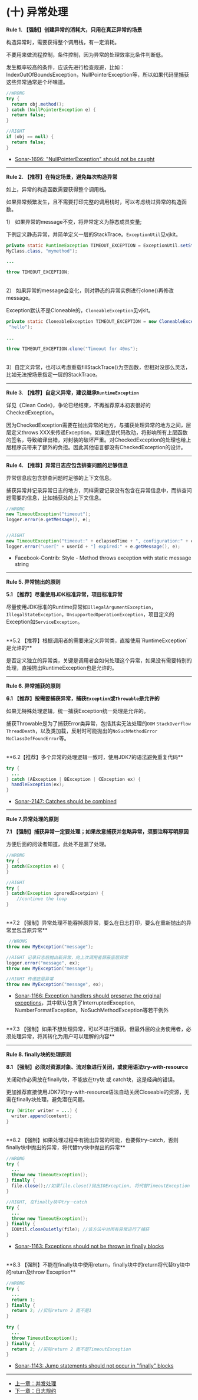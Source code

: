 # (十) 异常处理

**Rule 1. 【强制】创建异常的消耗大，只用在真正异常的场景**

构造异常时，需要获得整个调用栈，有一定消耗。
    
不要用来做流程控制，条件控制，因为异常的处理效率比条件判断低。

发生概率较高的条件，应该先进行检查规避，比如：IndexOutOfBoundsException，NullPointerException等，所以如果代码里捕获这些异常通常是个坏味道。
    
```java
//WRONG
try { 
  return obj.method();
} catch (NullPointerException e) {
  return false;
}

//RIGHT
if (obj == null) {
  return false;
}     
```

* [Sonar-1696: "NullPointerException" should not be caught](https://www.sonarsource.com/products/codeanalyzers/sonarjava/rules.html#RSPEC-1696)

----

**Rule 2. 【推荐】在特定场景，避免每次构造异常**
   
如上，异常的构造函数需要获得整个调用栈。

如果异常频繁发生，且不需要打印完整的调用栈时，可以考虑绕过异常的构造函数。

1） 如果异常的message不变，将异常定义为静态成员变量;
  
下例定义静态异常，并简单定义一层的StackTrace。`ExceptionUtil`见vjkit。

```java
private static RuntimeException TIMEOUT_EXCEPTION = ExceptionUtil.setStackTrace(new RuntimeException("Timeout"),
MyClass.class, "mymethod");

...

throw TIMEOUT_EXCEPTION;
```

<br>
2） 如果异常的message会变化，则对静态的异常实例进行clone()再修改message。

Exception默认不是Cloneable的，`CloneableException`见vjkit。

```java
private static CloneableException TIMEOUT_EXCEPTION = new CloneableException("Timeout") .setStackTrace(My.class,
 "hello"); 
 
...

throw TIMEOUT_EXCEPTION.clone("Timeout for 40ms");
```

<br>
3）自定义异常，也可以考虑重载fillStackTrace()为空函数，但相对没那么灵活，比如无法按场景指定一层的StackTrace。

----

**Rule 3. 【推荐】自定义异常，建议继承`RuntimeException`**

详见《Clean Code》，争论已经结束，不再推荐原本初衷很好的CheckedException。

因为CheckedException需要在抛出异常的地方，与捕获处理异常的地方之间，层层定义throws XXX来传递Exception，如果底层代码改动，将影响所有上层函数的签名，导致编译出错，对封装的破坏严重。对CheckedException的处理也给上层程序员带来了额外的负担。因此其他语言都没有CheckedException的设计。

----

**Rule 4. 【推荐】异常日志应包含排查问题的足够信息**

异常信息应包含排查问题时足够的上下文信息。

捕获异常并记录异常日志的地方，同样需要记录没有包含在异常信息中，而排查问题需要的信息，比如捕获处的上下文信息。

```java
//WRONG
new TimeoutException("timeout");
logger.error(e.getMessage(), e);


//RIGHT
new TimeoutException("timeout:" + eclapsedTime + ", configuration:" + configTime);
logger.error("user[" + userId + "] expired:" + e.getMessage(), e);
```

* Facebook-Contrib: Style - Method throws exception with static message string

----

**Rule 5. 异常抛出的原则**


**5.1 【推荐】尽量使用JDK标准异常，项目标准异常**

尽量使用JDK标准的Runtime异常如`IllegalArgumentException`，`IllegalStateException`，`UnsupportedOperationException`，项目定义的Exception如`ServiceException`。

<br>
**5.2 【推荐】根据调用者的需要来定义异常类，直接使用`RuntimeException`是允许的**

是否定义独立的异常类，关键是调用者会如何处理这个异常，如果没有需要特别的处理，直接抛出RuntimeException也是允许的。

----

**Rule 6. 异常捕获的原则**

**6.1 【推荐】按需要捕获异常，捕获`Exception`或`Throwable`是允许的**

如果无特殊处理逻辑，统一捕获Exception统一处理是允许的。

捕获Throwable是为了捕获Error类异常，包括其实无法处理的`OOM` `StackOverflow` `ThreadDeath`，以及类加载，反射时可能抛出的`NoSuchMethodError` `NoClassDefFoundError`等。

<br>
**6.2【推荐】多个异常的处理逻辑一致时，使用JDK7的语法避免重复代码**

```java
try {
  ...
} catch (AException | BException | CException ex) {
  handleException(ex);
}
```

* [Sonar-2147: Catches should be combined](https://www.sonarsource.com/products/codeanalyzers/sonarjava/rules.html#RSPEC-2147)

----

**Rule 7.异常处理的原则**
    
**7.1 【强制】捕获异常一定要处理；如果故意捕获并忽略异常，须要注释写明原因**

方便后面的阅读者知道，此处不是漏了处理。

```java
//WRONG
try {
} catch(Exception e) {
}

//RIGHT
try {
} catch(Exception ignoredExcetpion) {
	//continue the loop
}
```

<br/>  
**7.2 【强制】异常处理不能吞掉原异常，要么在日志打印，要么在重新抛出的异常里包含原异常**

```java
 //WRONG
throw new MyException("message");

//RIGHT 记录日志后抛出新异常，向上次调用者屏蔽底层异常
logger.error("message", ex); 
throw new MyException("message"); 

//RIGHT 传递底层异常
throw new MyException("message", ex); 
```  

* [Sonar-1166: Exception handlers should preserve the original exceptions](https://www.sonarsource.com/products/codeanalyzers/sonarjava/rules.html#RSPEC-1166)，其中默认包含了InterruptedException, NumberFormatException，NoSuchMethodException等若干例外

<br/>
**7.3 【强制】如果不想处理异常，可以不进行捕获。但最外层的业务使用者，必须处理异常，将其转化为用户可以理解的内容**

----

**Rule 8. finally块的处理原则**

**8.1 【强制】必须对资源对象、流对象进行关闭，或使用语法try-with-resource**

关闭动作必需放在finally块，不能放在try块 或 catch块，这是经典的错误。

更加推荐直接使用JDK7的try-with-resource语法自动关闭Closeable的资源，无需在finally块处理，避免潜在问题。

```java
try (Writer writer = ...) {
  writer.append(content);
}
```

<br/>
**8.2 【强制】如果处理过程中有抛出异常的可能，也要做try-catch，否则finally块中抛出的异常，将代替try块中抛出的异常**

```java
//WRONG
try {
  ...
  throw new TimeoutException();
} finally {
  file.close();//如果file.close()抛出IOException, 将代替TimeoutException
}

//RIGHT, 在finally块中try－catch
try {
  ...
  throw new TimeoutException();
} finally {
  IOUtil.closeQuietly(file); //该方法中对所有异常进行了捕获
}
```

* [Sonar-1163: Exceptions should not be thrown in finally blocks](https://www.sonarsource.com/products/codeanalyzers/sonarjava/rules.html#RSPEC-1163)

<br/>
**8.3 【强制】不能在finally块中使用return，finally块中的return将代替try块中的return及throw Exception**

```java
//WRONG
try {
  ...
  return 1;
} finally {
  return 2; //实际return 2 而不是1
}
	
try {
  ...
  throw TimeoutException();
} finally {
  return 2; //实际return 2 而不是TimeoutException
}
```

* [Sonar-1143: Jump statements should not occur in "finally" blocks](https://www.sonarsource.com/products/codeanalyzers/sonarjava/rules.html#RSPEC-1143)

----

* [上一章：并发处理](chapter09.md)
* [下一章：日志规约](chapter11.md)